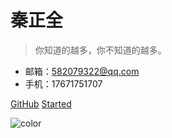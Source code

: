 <!-- _coverpage.md -->

<!--![logo](_media/icon.svg) -->

# 秦正全</small>

> 你知道的越多，你不知道的越多。

- 邮箱：582079322@qq.com
- 手机：17671751707

[GitHub](https://github.com/qinzhengquan)
[Started](README.md)


<!-- 背景色 -->
![color](#f0f0f0)
